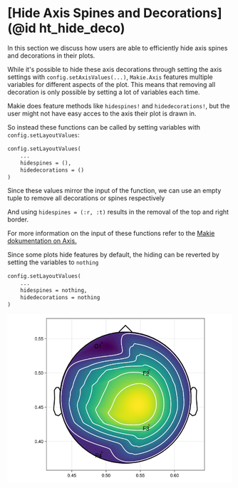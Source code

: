 # [Hide Axis Spines and Decorations](@id ht_hide_deco)

In this section we discuss how users are able to efficiently hide axis spines and decorations in their plots.

While it's possible to hide these axis decorations through setting the axis settings with `config.setAxisValues(...)`, `Makie.Axis` features multiple variables for different aspects of the plot. This means that removing all decoration is only possible by setting a lot of variables each time.

Makie does feature methods like `hidespines!` and `hidedecorations!`, but the user might not have easy acces to the axis their plot is drawn in.

So instead these functions can be called by setting variables with `config.setLayoutValues`:

```
config.setLayoutValues(
    ...
    hidespines = (),
    hidedecorations = ()
)
```

Since these values mirror the input of the function, we can use an empty tuple to remove all decorations or spines respectively


And using `hidespines = (:r, :t)` results in the removal of the top and right border.


For more information on the input of these functions refer to the [Makie dokumentation on Axis.](https://makie.juliaplots.org/v0.15.2/examples/layoutables/axis/#hiding_axis_spines_and_decorations)

Since some plots hide features by default, the hiding can be reverted by setting the variables to `nothing`

```
config.setLayoutValues(
    ...
    hidespines = nothing,
    hidedecorations = nothing
)
```


![Topoplot with all axis spines and decorations enabled](../images/spine_topo.png)

